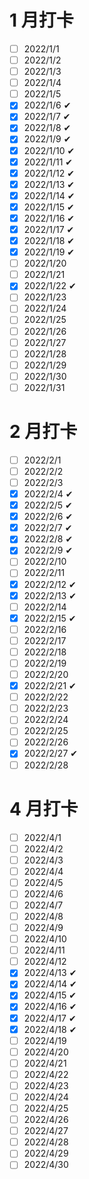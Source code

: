 # 1 月打卡

- [ ] 2022/1/1 
- [ ] 2022/1/2 
- [ ] 2022/1/3 
- [ ] 2022/1/4 
- [ ] 2022/1/5 
- [x] 2022/1/6 ✔
- [x] 2022/1/7 ✔
- [x] 2022/1/8 ✔
- [x] 2022/1/9 ✔
- [x] 2022/1/10 ✔
- [x] 2022/1/11 ✔
- [x] 2022/1/12 ✔
- [x] 2022/1/13 ✔
- [x] 2022/1/14 ✔
- [x] 2022/1/15 ✔
- [x] 2022/1/16 ✔
- [x] 2022/1/17 ✔
- [x] 2022/1/18 ✔
- [x] 2022/1/19 ✔
- [ ] 2022/1/20 
- [ ] 2022/1/21 
- [x] 2022/1/22 ✔
- [ ] 2022/1/23
- [ ] 2022/1/24
- [ ] 2022/1/25
- [ ] 2022/1/26 
- [ ] 2022/1/27 
- [ ] 2022/1/28 
- [ ] 2022/1/29 
- [ ] 2022/1/30 
- [ ] 2022/1/31

# 2 月打卡

- [ ] 2022/2/1
- [ ] 2022/2/2
- [ ] 2022/2/3 
- [x] 2022/2/4 ✔
- [x] 2022/2/5 ✔
- [x] 2022/2/6 ✔
- [x] 2022/2/7 ✔
- [x] 2022/2/8 ✔
- [x] 2022/2/9 ✔
- [ ] 2022/2/10
- [ ] 2022/2/11
- [x] 2022/2/12 ✔
- [x] 2022/2/13 ✔
- [ ] 2022/2/14
- [x] 2022/2/15 ✔
- [ ] 2022/2/16
- [ ] 2022/2/17
- [ ] 2022/2/18
- [ ] 2022/2/19
- [ ] 2022/2/20 
- [x] 2022/2/21 ✔
- [ ] 2022/2/22 
- [ ] 2022/2/23
- [ ] 2022/2/24
- [ ] 2022/2/25
- [ ] 2022/2/26 
- [x] 2022/2/27 ✔
- [ ] 2022/2/28

# 4 月打卡

- [ ] 2022/4/1
- [ ] 2022/4/2
- [ ] 2022/4/3 
- [ ] 2022/4/4
- [ ] 2022/4/5
- [ ] 2022/4/6
- [ ] 2022/4/7
- [ ] 2022/4/8
- [ ] 2022/4/9
- [ ] 2022/4/10
- [ ] 2022/4/11
- [ ] 2022/4/12 
- [x] 2022/4/13 ✔
- [x] 2022/4/14 ✔
- [x] 2022/4/15 ✔
- [x] 2022/4/16 ✔
- [x] 2022/4/17 ✔
- [x] 2022/4/18 ✔
- [ ] 2022/4/19
- [ ] 2022/4/20 
- [ ] 2022/4/21
- [ ] 2022/4/22 
- [ ] 2022/4/23
- [ ] 2022/4/24
- [ ] 2022/4/25
- [ ] 2022/4/26 
- [ ] 2022/4/27
- [ ] 2022/4/28
- [ ] 2022/4/29
- [ ] 2022/4/30
